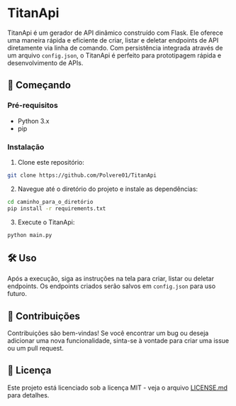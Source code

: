 # TitanApi

TitanApi é um gerador de API dinâmico construído com Flask. Ele oferece uma maneira rápida e eficiente de criar, listar e deletar endpoints de API diretamente via linha de comando. Com persistência integrada através de um arquivo `config.json`, o TitanApi é perfeito para prototipagem rápida e desenvolvimento de APIs.

## 🚀 Começando

### Pré-requisitos

- Python 3.x
- pip

### Instalação

1. Clone este repositório:
```bash
git clone https://github.com/Polvere01/TitanApi
```

2. Navegue até o diretório do projeto e instale as dependências:
```bash
cd caminho_para_o_diretório
pip install -r requirements.txt
```

3. Execute o TitanApi:
```bash
python main.py
```

## 🛠️ Uso

Após a execução, siga as instruções na tela para criar, listar ou deletar endpoints. Os endpoints criados serão salvos em `config.json` para uso futuro.

## 🤝 Contribuições

Contribuições são bem-vindas! Se você encontrar um bug ou deseja adicionar uma nova funcionalidade, sinta-se à vontade para criar uma issue ou um pull request.

## 📜 Licença

Este projeto está licenciado sob a licença MIT - veja o arquivo [LICENSE.md](LICENSE.md) para detalhes.
